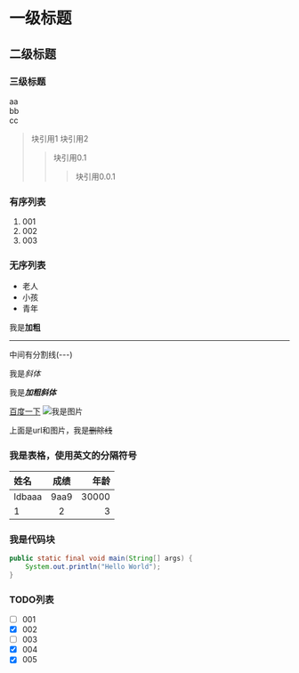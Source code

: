 # 一级标题
## 二级标题
### 三级标题

aa</br>bb</br>cc

> 块引用1
> 块引用2
>> 块引用0.1
>>> 块引用0.0.1

### 有序列表
1. 001
2. 002
3. 003

### 无序列表
- 老人
- 小孩
- 青年

我是**加粗**</br>

---
中间有分割线(---)

我是*斜体*

我是***加粗斜体***

[百度一下](www.baidu.com)
![我是图片](https://www.baidu.com/img/bd_logo1.png)

上面是url和图片，我是~~删除线~~

### 我是表格，使用英文的分隔符号
| 姓名     |  成绩  |    年龄 |
|:-------|:----:|------:|
| ldbaaa | 9aa9 | 30000 |
| 1      |  2   |3|

### 我是代码块
```java 
public static final void main(String[] args) {
    System.out.println("Hello World");
}
```

### TODO列表
- [ ] 001
- [x] 002
- [ ] 003
- [x] 004
- [x] 005
